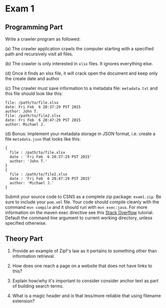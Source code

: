 # Exam 1

## Programming Part

Write a crawler program as followed:

(a) The crawler application crawls the computer starting with a specified path and recursively visit all files.

(b) The crawler is only interested in `xlsx` files.  It ignores everything else.

(d) Once it finds an xlsx file, it will crack open the document and keep only the create date and author

(c) The crawler must save information to a metadata file: `metadata.txt` and this file should look like this:

```
file: /path/to/file.xlsx
date: Fri Feb  6 20:37:29 PST 2015
author: John T.
file: /path/to/file2.xlsx
date: Fri Feb  6 20:47:29 PST 2015
author: Michael J.
```
(d) Bonus:  Implement your metadata storage in JSON format, i.e. create a file `metadata.json` that looks like this:

```
{
  file : /path/to/file.xlsx
  date : 'Fri Feb  6 20:37:29 PST 2015'
  author: 'John T.'
}
{
  file : /path/to/file2.xlsx
  date : 'Fri Feb  6 20:47:29 PST 2015'
  author: 'Michael J.'
}

```

Submit your source code to CSNS as a complete zip package: `exam1.zip`.  Be sure to include your `pom.xml` file.  Your code should compile cleanly with the command `mvn compile` and it should run with `mvn exec:java`.  For more information on the maven exec directive see this [Stack Overflow](https://stackoverflow.com/questions/9846046/run-main-class-of-maven-project) tutorial.  Default the command line argument to current working directory, unless specified otherwise.

## Theory Part

1. Provide an example of Zipf's law as it pertains to something other than information retrieval. 

2. How does one reach a page on a website that does not have links to this?

3. Explain how/why it's important to consider consider anchor text as part of building search terms.

4. What is a magic header and is that less/more reliable that using filename extension? 
